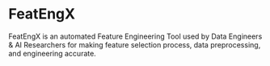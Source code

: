 # FeatEngX
FeatEngX is an automated Feature Engineering Tool used by Data Engineers & AI Researchers for making feature selection process, data preprocessing, and engineering accurate.
